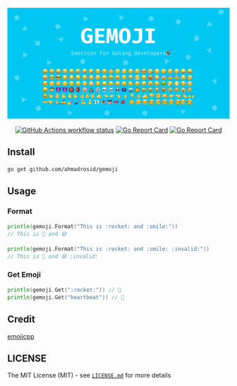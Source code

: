 ![](/gemoji.png)

<div align="center">

  [![GitHub Actions workflow status](https://github.com/ahmadrosid/gemoji/workflows/build/badge.svg)](https://github.com/ahmadrosid/gemoji/actions) [![Go Report Card](https://pkg.go.dev/badge/github.com/ahmadrosid/gemoji)](https://pkg.go.dev/badge/github.com/ahmadrosid/gemoji) [![Go Report Card](https://goreportcard.com/badge/mattn/go-colorable)](https://goreportcard.com/report/mattn/go-colorable)

</div>

## Install
```bash
go get github.com/ahmadrosid/gemoji
```

## Usage

### Format
```go
println(gemoji.Format("This is :rocket: and :smile:"))
// This is 🚀 and 😄

println(gemoji.Format("This is :rocket: and :smile: :invalid:"))
// This is 🚀 and 😄 :invalid:
```

### Get Emoji
```go
println(gemoji.Get(":rocket:")) // 🚀
println(gemoji.Get("heartbeat")) // 💓
```

## Credit
[emojicpp](/99x/emojicpp)

## LICENSE
The MIT License (MIT) - see [`LICENSE.md`](https://github.com/ahmadrosid/gemoji/blob/master/LICENSE.md) for more details
